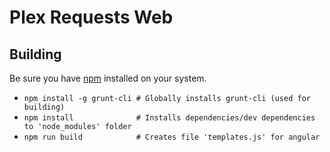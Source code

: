 # Plex Requests Web

## Building

Be sure you have [npm](https://www.npmjs.com/) installed on your system.

* `npm install -g grunt-cli # Globally installs grunt-cli (used for building)`
* `npm install              # Installs dependencies/dev dependencies to 'node_modules' folder`
* `npm run build            # Creates file 'templates.js' for angular`
